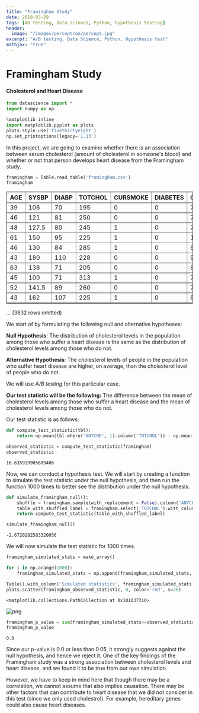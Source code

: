 ```yaml
---
title: "Framingham Study"
date: 2019-03-29
tags: [AB testing, data science, Python, hypothesis testing]
header:
  image: "/images/perceptron/percept.jpg"
excerpt: "A/B testing, Data Science, Python, Hypothesis test"
mathjax: "true"
---
```



# Framingham Study
#### Cholesterol and Heart Disease


```python
from datascience import *
import numpy as np

%matplotlib inline
import matplotlib.pyplot as plots
plots.style.use('fivethirtyeight')
np.set_printoptions(legacy='1.13')
```

In this project, we are going to examine whether there is an association between serum cholesterol (amount of cholesterol in someone's blood) and whether or not that person develops heart disease from the Framingham study.


```python
framingham = Table.read_table('framingham.csv')
framingham
```




<table border="1" class="dataframe">
    <thead>
        <tr>
            <th>AGE</th> <th>SYSBP</th> <th>DIABP</th> <th>TOTCHOL</th> <th>CURSMOKE</th> <th>DIABETES</th> <th>GLUCOSE</th> <th>DEATH</th> <th>ANYCHD</th>
        </tr>
    </thead>
    <tbody>
        <tr>
            <td>39  </td> <td>106  </td> <td>70   </td> <td>195    </td> <td>0       </td> <td>0       </td> <td>77     </td> <td>0    </td> <td>1     </td>
        </tr>
        <tr>
            <td>46  </td> <td>121  </td> <td>81   </td> <td>250    </td> <td>0       </td> <td>0       </td> <td>76     </td> <td>0    </td> <td>0     </td>
        </tr>
        <tr>
            <td>48  </td> <td>127.5</td> <td>80   </td> <td>245    </td> <td>1       </td> <td>0       </td> <td>70     </td> <td>0    </td> <td>0     </td>
        </tr>
        <tr>
            <td>61  </td> <td>150  </td> <td>95   </td> <td>225    </td> <td>1       </td> <td>0       </td> <td>103    </td> <td>1    </td> <td>0     </td>
        </tr>
        <tr>
            <td>46  </td> <td>130  </td> <td>84   </td> <td>285    </td> <td>1       </td> <td>0       </td> <td>85     </td> <td>0    </td> <td>0     </td>
        </tr>
        <tr>
            <td>43  </td> <td>180  </td> <td>110  </td> <td>228    </td> <td>0       </td> <td>0       </td> <td>99     </td> <td>0    </td> <td>1     </td>
        </tr>
        <tr>
            <td>63  </td> <td>138  </td> <td>71   </td> <td>205    </td> <td>0       </td> <td>0       </td> <td>85     </td> <td>0    </td> <td>1     </td>
        </tr>
        <tr>
            <td>45  </td> <td>100  </td> <td>71   </td> <td>313    </td> <td>1       </td> <td>0       </td> <td>78     </td> <td>0    </td> <td>0     </td>
        </tr>
        <tr>
            <td>52  </td> <td>141.5</td> <td>89   </td> <td>260    </td> <td>0       </td> <td>0       </td> <td>79     </td> <td>0    </td> <td>0     </td>
        </tr>
        <tr>
            <td>43  </td> <td>162  </td> <td>107  </td> <td>225    </td> <td>1       </td> <td>0       </td> <td>88     </td> <td>0    </td> <td>0     </td>
        </tr>
    </tbody>
</table>
<p>... (3832 rows omitted)</p>



We start of by formulating the following null and alternative hypotheses:

**Null Hypothesis**: The distribution of cholesterol levels in the population among those who suffer a heart disease is the same as the distribution of cholesterol levels among those who do not.

**Alternative Hypothesis**: The cholesterol levels of people in the population who suffer heart disease are higher, on average, than the cholesterol level of people who do not.

We will use *A/B testing* for this particular case.

**Our test statistic will be the following:** The difference between the mean of cholesterol levels among those who suffer a heart disease and the mean of cholesterol levels among those who do not. 

Our test statistic is as follows:


```python
def compute_test_statistic(tbl):
    return np.mean(tbl.where('ANYCHD', 1).column('TOTCHOL')) - np.mean(tbl.where('ANYCHD', 0).column('TOTCHOL'))
```


```python
observed_statistic = compute_test_statistic(framingham)
observed_statistic
```




    16.635919905689406



Now, we can conduct a hypothesis test. We will start by creating a function to simulate the test statistic under the null hypothesis, and then run the function 1000 times to better see the distribution under the null hypothesis.


```python
def simulate_framingham_null():
    shuffle = framingham.sample(with_replacement = False).column('ANYCHD')
    table_with_shuffled_label = framingham.select('TOTCHOL').with_column("ANYCHD", shuffle)
    return compute_test_statistic(table_with_shuffled_label)
```


```python
simulate_framingham_null()
```




    -2.6720282583320056



We will now simulate the test statistic for 1000 times.


```python
framingham_simulated_stats = make_array()

for i in np.arange(1000):
    framingham_simulated_stats = np.append(framingham_simulated_stats, simulate_framingham_null())
```


```python
Table().with_column('Simulated statistics', framingham_simulated_stats).hist()
plots.scatter(framingham_observed_statistic, 0, color='red', s=30)
```




    <matplotlib.collections.PathCollection at 0x101037310>




![png](Cholesterol_files/Cholesterol_13_1.png)



```python
framingham_p_value = sum(framingham_simulated_stats>=observed_statistic)/len(framingham_simulated_stats)
framingham_p_value
```




    0.0



Since our p-value is 0.0 or less than 0.05, it strongly suggests against the null hypothesis, and hence we reject it. One of the key findings of the Framingham study was a strong association between cholesterol levels and heart disease, and we found it to be true from our own simulation.

However, we have to keep in mind here that though there may be a correlation, we cannot assume that also implies causation. There may be other factors that can contribute to heart disease that we did not consider in this test (since we only used cholestrol). For example, hereditary genes could also cause heart diseases.


```python

```
